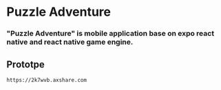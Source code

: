 # Puzzle Adventure
### "Puzzle Adventure" is mobile application base on expo react native and react native game engine.

## Prototpe
`https://2k7wvb.axshare.com`
